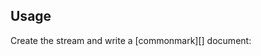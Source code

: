 ## Usage

Create the stream and write a [commonmark][] document:

<? @source {javascript=s/\.\.\/index/mkcat/gm} ../usage.js ?>

